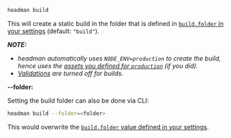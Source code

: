 ```bash
headman build
```

This will create a static build in the folder that is defined in [`build.folder` in your settings](/configuration/options#build) (default: `"build"`).

_**NOTE:**_

- _headman automatically uses `NODE_ENV=production` to create the build, hence uses the [assets you defined for `production`](/configuration/options#assets) (if you did)._
- _[Validations](/web-ui/variation/#validations) are turned off for builds._

**--folder:**

Setting the build folder can also be done via CLI:

```bash
headman build --folder=<folder>
```

This would overwrite the [`build.folder` value defined in your settings](/configuration/options#build).
